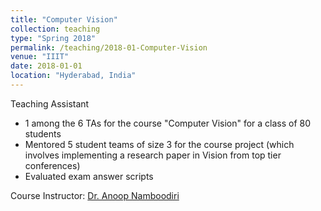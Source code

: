 ```yaml
---
title: "Computer Vision"
collection: teaching
type: "Spring 2018"
permalink: /teaching/2018-01-Computer-Vision
venue: "IIIT"
date: 2018-01-01
location: "Hyderabad, India"
---
```


Teaching Assistant
* 1 among the 6 TAs for the course "Computer Vision" for a class of 80 students
* Mentored 5 student teams of size 3 for the course project (which involves implementing a research paper in Vision from top tier conferences)
* Evaluated exam answer scripts


Course Instructor: [Dr. Anoop Namboodiri](https://faculty.iiit.ac.in/~anoop/)